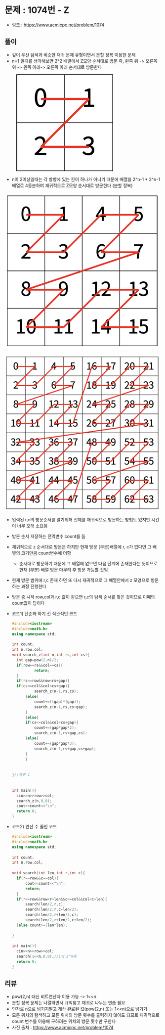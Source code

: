 # 문제 : 1074번 - Z 

* 링크 : https://www.acmicpc.net/problem/1074


## 풀이

* 깊이 우선 탐색과 비슷한 재귀 문제 유형이면서 분할 정복 이용한 문제
*  n=1 일때를 생각해보면 2*2 배열에서 Z모양 순서대로 방문 즉, 왼쪽 위 -> 오른쪽 위 -> 왼쪽 아래-> 오른쪽 아래 순서대로 방문한다
![](./1074_1.png)
* n이 2이상일때는 각 방향에 있는 칸이 하나가 아니기 때문에 배열을 2^n-1 * 2^n-1 배열로 4등분하여 재귀적으로 Z모양 순서대로 방문한다 (분할 정복)

![](./1074_2.png)

![](./1074_3.png)


* 입력된 r,c의 방문순서를 알기위해 전체를 재귀적으로 방문하는 방법도 있지만 시간이 너무 오래 소요됨
* 방문 순서 저장하는 전역변수 count를 둠
* 재귀적으로 z 순서대로 방문은 하지만 현재 방문 (부분)배열에 r, c가 없다면 그 배열의 크기만큼 count변수에 더함 
	* 순서대로 방문하기 때문에 그 배열에 없으면 다음 단계에 존재한다는 뜻이므로 현재 (부분) 배열 방문 마무리 후 방문 가능할 것임 

* 현재 방문 범위에 r,c 존재 하면 또 다시 재귀적으로 그 배열안에서 z 모양으로 방문하는 과정 진행한다
* 방문 중 시작 row,col과 r,c 값이 같으면 r,c의 탐색 순서를 찾은 것이므로 이때의 count값이 답이다

* 코드1)  단순화 하기 전 직관적인 코드

  ```c++
  #include<iostream>
  #include<math.h>
  using namespace std;
  
  int count;
  int n,row,col;
  void search_z(int n,int rs,int cs){
  	int gap=pow(2,n)/2;
  	if(row==rs&&col==cs){
  			return;
  	}
  	if(rs<=row&&row<rs+gap){
  	if(cs<=col&&col<cs+gap){
  			search_z(n-1,rs,cs);
  		}else{
  			count+=((gap)*(gap));
  			search_z(n-1,rs,cs+gap);
  		}	
  		}else{
  		if(cs<=col&&col<cs+gap){
  			count+=(gap*gap*2);
  			search_z(n-1,rs+gap,cs);
  		}else{
  			count+=(gap*gap*3);
  			search_z(n-1,rs+gap,cs+gap);
  		}
  		}
  	
  				
  }//재귀 1 
  
  
  int main(){
  	cin>>n>>row>>col;
  	search_z(n,0,0);
  	cout<<count<<"\n";	 
  	return 0;
  }
  
  ```

* 코드2) 연산 수 줄인 코드

  ```c++
  #include<iostream>
  #include<math.h>
  using namespace std;
  
  int count;
  int n,row,col;
  
  void search(int len,int r,int c){
  	if(r==row&&c==col){
  		cout<<count<<"\n";
  		return;
  	}
  	if(r<=row&&row<r+len&&c<=col&&col<c+len){
  		search(len/2,r,c);
  		search(len/2,r,c+len/2);
  		search(len/2,r+len/2,c);
  		search(len/2,r+len/2,c+len/2);
  	}else count+=(len*len);
  	
  }
  
  int main(){
  	cin>>n>>row>>col;
  	search(1<<n,0,0);//1의 2^n배 	 
  	return 0;
  }
  ```

  

## 리뷰
* pow(2,n) 대신 비트연산자 이용 가능 -> 1<<n
* 분할 정복 문제는 나열하면서 규칙찾고 재귀로 나누는 연습 필요
* 인자로 n으로 넘기지말고 계산 완료된 값(pow(2,n) 또는 1<<n)으로 넘기기
* 모든 위치의 탐색하고 모든 위치의 방문 횟수를 출력하지 않아도 되므로 재귀적으로 count 변수를 이용해 구하려는 위치의 방문 횟수만 구한다 
* 사진 출처 : https://www.acmicpc.net/problem/1074
  

  

  

  

  